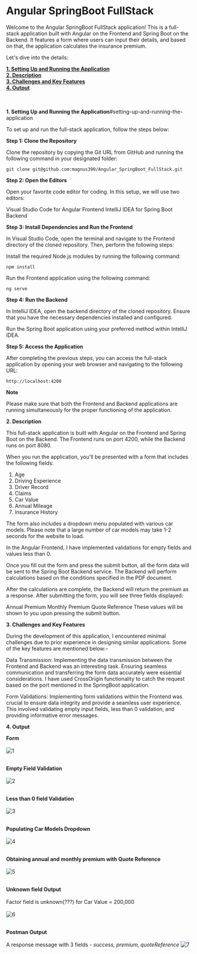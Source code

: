 # Angular SpringBoot FullStack

Welcome to the Angular SpringBoot FullStack application! This is a full-stack application built with Angular on the Frontend and Spring Boot on the Backend. It features a form where users can input their details, and based on that, the application calculates the insurance premium.

Let's dive into the details:

[**1.  Setting Up and Running the Application**](#setting-up-and-running-the-application)<br/>
[**2.  Description**](#description)<br/>
[**3.  Challenges and Key Features**](#challenges-and-key-features)<br/>
[**4.  Output**](#output)  <br/><br/><br/>

**1.  Setting Up and Running the Application**#setting-up-and-running-the-application

To set up and run the full-stack application, follow the steps below:

**Step 1: Clone the Repository**

Clone the repository by copying the Git URL from GitHub and running the following command in your designated folder:

```
git clone git@github.com:magnus390/Angular_SpringBoot_FullStack.git
```

**Step 2: Open the Editors**

Open your favorite code editor for coding. In this setup, we will use two editors:

Visual Studio Code for Angular Frontend
IntelliJ IDEA for Spring Boot Backend

**Step 3: Install Dependencies and Run the Frontend**

In Visual Studio Code, open the terminal and navigate to the Frontend directory of the cloned repository. Then, perform the following steps:

Install the required Node.js modules by running the following command:
```
npm install
```
Run the Frontend application using the following command:

```
ng serve
```

**Step 4: Run the Backend**

In IntelliJ IDEA, open the backend directory of the cloned repository. Ensure that you have the necessary dependencies installed and configured.

Run the Spring Boot application using your preferred method within IntelliJ IDEA.

**Step 5: Access the Application**

After completing the previous steps, you can access the full-stack application by opening your web browser and navigating to the following URL:

```
http://localhost:4200
```

**Note**

Please make sure that both the Frontend and Backend applications are running simultaneously for the proper functioning of the application.


**2.  Description**

This full-stack application is built with Angular on the Frontend and Spring Boot on the Backend. The Frontend runs on port 4200, while the Backend runs on port 8080.

When you run the application, you'll be presented with a form that includes the following fields:

1.  Age<br/>
2.  Driving Experience<br/>
3.  Driver Record<br/>
4.  Claims<br/>
5.  Car Value<br/>
6.  Annual Mileage<br/>
7.  Insurance History

The form also includes a dropdown menu populated with various car models. Please note that a large number of car models may take 1-2 seconds for the website to load.

In the Angular Frontend, I have implemented validations for empty fields and values less than 0.

Once you fill out the form and press the submit button, all the form data will be sent to the Spring Boot Backend service. The Backend will perform calculations based on the conditions specified in the PDF document.

After the calculations are complete, the Backend will return the premium as a response. After submitting the form, you will see three fields displayed:

Annual Premium
Monthly Premium
Quote Reference
These values will be shown to you upon pressing the submit button.

**3. Challenges and Key Features**

During the development of this application, I encountered minimal challenges due to prior experience in designing similar applications. Some of the key features are mentioned below:-

Data Transmission: Implementing the data transmission between the Frontend and Backend was an interesting task. Ensuring seamless communication and transferring the form data accurately were essential considerations. I have used CrossOrigin functionality to catch the request based on the port mentioned in the SpringBoot application.

Form Validations: Implementing form validations within the Frontend was crucial to ensure data integrity and provide a seamless user experience. This involved validating empty input fields, less than 0 validation, and providing informative error messages.


**4.  Output**

**Form**<br/><br/>
![1](https://github.com/magnus390/Angular_SpringBoot_FullStack/assets/30699194/65d3b836-111d-4969-ae2b-f22348bd663b)  <br/><br/>

**Empty Field Validation**<br/><br/>
![2](https://github.com/magnus390/Angular_SpringBoot_FullStack/assets/30699194/e92a41cc-f383-4b71-8193-90ff71830936)  <br/><br/>

**Less than 0 field Validation**<br/><br/>
![3](https://github.com/magnus390/Angular_SpringBoot_FullStack/assets/30699194/269db96d-0d92-4190-9827-edd93d0ab1c7)  <br/><br/>

**Populating Car Models Dropdown**<br/><br/>
![4](https://github.com/magnus390/Angular_SpringBoot_FullStack/assets/30699194/131e05f5-c5c8-4480-8a61-0c7487c640ac)  <br/><br/>

**Obtaining annual and monthly premium with Quote Reference**<br/><br/>
![5](https://github.com/magnus390/Angular_SpringBoot_FullStack/assets/30699194/85a3440b-a181-43f7-b279-80976dcda5a7)  <br/><br/>

**Unknown field Output**<br/><br/>
Factor field is unknown(???) for Car Value = 200,000<br/><br/>
![6](https://github.com/magnus390/Angular_SpringBoot_FullStack/assets/30699194/08801e95-87f5-4add-a2e8-d77e05f64235)  <br/><br/>

**Postman Output**<br/><br/>
A response message with 3 fields - *success, premium, quoteReference*
![7](https://github.com/magnus390/Angular_SpringBoot_FullStack/assets/30699194/9ddaab38-57dd-4356-abff-5722f6cb2331)
